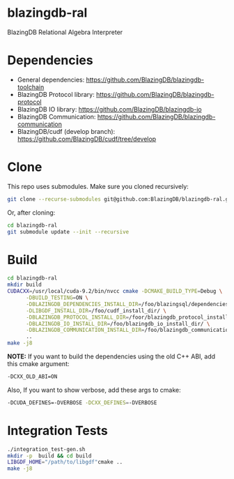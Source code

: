 # blazingdb-ral
BlazingDB Relational Algebra Interpreter

# Dependencies
- General dependencies: https://github.com/BlazingDB/blazingdb-toolchain
- BlazingDB Protocol library: https://github.com/BlazingDB/blazingdb-protocol
- BlazingDB IO library: https://github.com/BlazingDB/blazingdb-io
- BlazingDB Communication: https://github.com/BlazingDB/blazingdb-communication
- BlazingDB/cudf (develop branch): https://github.com/BlazingDB/cudf/tree/develop

# Clone
This repo uses submodules. Make sure you cloned recursively:

```bash
git clone --recurse-submodules git@github.com:BlazingDB/blazingdb-ral.git
```

Or, after cloning:

```bash
cd blazingdb-ral
git submodule update --init --recursive
```

# Build

```bash
cd blazingdb-ral
mkdir build
CUDACXX=/usr/local/cuda-9.2/bin/nvcc cmake -DCMAKE_BUILD_TYPE=Debug \
      -DBUILD_TESTING=ON \
      -DBLAZINGDB_DEPENDENCIES_INSTALL_DIR=/foo/blazingsql/dependencies/ \
      -DLIBGDF_INSTALL_DIR=/foo/cudf_install_dir/ \
      -DBLAZINGDB_PROTOCOL_INSTALL_DIR=/foor/blazingdb_protocol_install_dir/ \
      -DBLAZINGDB_IO_INSTALL_DIR=/foo/blazingdb_io_install_dir/ \
      -DBLAZINGDB_COMMUNICATION_INSTALL_DIR=/foo/blazingdb_communication_install_dir/ \
      ..
make -j8
```

**NOTE:**
If you want to build the dependencies using the old C++ ABI, add this cmake argument:

```bash
-DCXX_OLD_ABI=ON
```

Also, If you want to show verbose, add these args to cmake:

```bash
-DCUDA_DEFINES=-DVERBOSE -DCXX_DEFINES=-DVERBOSE
```

# Integration Tests

```bash
./integration_test-gen.sh
mkdir -p  build && cd build
LIBGDF_HOME="/path/to/libgdf"cmake ..
make -j8
```
